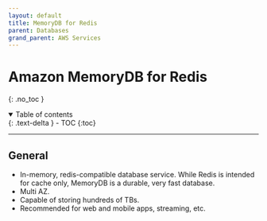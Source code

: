 ```yaml
---
layout: default
title: MemoryDB for Redis
parent: Databases
grand_parent: AWS Services
---
```


# Amazon MemoryDB for Redis
{: .no_toc }

<details open markdown="block">
  <summary>
    Table of contents
  </summary>
  {: .text-delta }
- TOC
{:toc}
</details>

---

## General

- In-memory, redis-compatible database service. While Redis is intended for cache only, MemoryDB is a durable, very fast database.
- Multi AZ.
- Capable of storing hundreds of TBs.
- Recommended for web and mobile apps, streaming, etc.